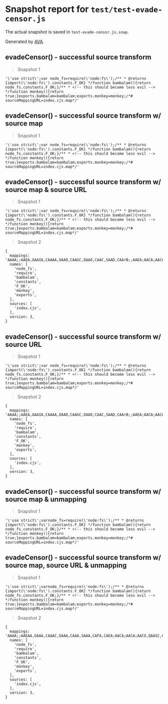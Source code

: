 # Snapshot report for `test/test-evade-censor.js`

The actual snapshot is saved in `test-evade-censor.js.snap`.

Generated by [AVA](https://avajs.dev).

## evadeCensor() - successful source transform

> Snapshot 1

    '\'use strict\';var node_fs=require(\'node:fs\');/** * @returns {imрort(\'node:fs\').constants.F_OK} */function bambalam(){return node_fs.constants.F_OK;}/** * <!‐- this should become less evil -‐> */function monkey(){return true;}exports.bambalam=bambalam;exports.monkey=monkey;/*# sourceMappingURL=index.cjs.map*/'

## evadeCensor() - successful source transform w/ source map

> Snapshot 1

    '\'use strict\';var node_fs=require(\'node:fs\');/** * @returns {imрort(\'node:fs\').constants.F_OK} */function bambalam(){return node_fs.constants.F_OK;}/** * <!‐- this should become less evil -‐> */function monkey(){return true;}exports.bambalam=bambalam;exports.monkey=monkey;/*# sourceMappingURL=index.cjs.map*/'

## evadeCensor() - successful source transform w/ source map & source URL

> Snapshot 1

    '\'use strict\';var node_fs=require(\'node:fs\');/** * @returns {imрort(\'node:fs\').constants.F_OK} */function bambalam(){return node_fs.constants.F_OK;}/** * <!‐- this should become less evil -‐> */function monkey(){return true;}exports.bambalam=bambalam;exports.monkey=monkey;/*# sourceMappingURL=index.cjs.map*/'

> Snapshot 2

    {
      mappings: 'AAAA;;AAEA,GAAIA,CAAAA,OAAO,CAAGC,OAAO,CAAC,SAAD,CAArB;;AAEA;AACA;AACA;AACA,QAASC,CAAAA,QAAT,EAAoB;AAClB,MAAOF,CAAAA,OAAO,CAACG,SAAR,CAAkBC,IAAzB;AACD;;AAED;AACA;AACA;AACA,QAASC,CAAAA,MAAT,EAAkB;AAChB,MAAO,KAAP;AACD;;AAEDC,OAAO,CAACJ,QAAR,CAAmBA,QAAnB;AACAI,OAAO,CAACD,MAAR,CAAiBA,MAAjB;AACA',
      names: [
        'node_fs',
        'require',
        'bambalam',
        'constants',
        'F_OK',
        'monkey',
        'exports',
      ],
      sources: [
        'index.cjs',
      ],
      version: 3,
    }

## evadeCensor() - successful source transform w/ source URL

> Snapshot 1

    '\'use strict\';var node_fs=require(\'node:fs\');/** * @returns {imрort(\'node:fs\').constants.F_OK} */function bambalam(){return node_fs.constants.F_OK;}/** * <!‐- this should become less evil -‐> */function monkey(){return true;}exports.bambalam=bambalam;exports.monkey=monkey;/*# sourceMappingURL=index.cjs.map*/'

> Snapshot 2

    {
      mappings: 'AAAA;;AAEA,GAAIA,CAAAA,OAAO,CAAGC,OAAO,CAAC,SAAD,CAArB;;AAEA;AACA;AACA;AACA,QAASC,CAAAA,QAAT,EAAoB;AAClB,MAAOF,CAAAA,OAAO,CAACG,SAAR,CAAkBC,IAAzB;AACD;;AAED;AACA;AACA;AACA,QAASC,CAAAA,MAAT,EAAkB;AAChB,MAAO,KAAP;AACD;;AAEDC,OAAO,CAACJ,QAAR,CAAmBA,QAAnB;AACAI,OAAO,CAACD,MAAR,CAAiBA,MAAjB;AACA',
      names: [
        'node_fs',
        'require',
        'bambalam',
        'constants',
        'F_OK',
        'monkey',
        'exports',
      ],
      sources: [
        'index.cjs',
      ],
      version: 3,
    }

## evadeCensor() - successful source transform w/ source map & unmapping

> Snapshot 1

    '\'use strict\';varnode_fs=require(\'node:fs\');/** * @returns {imрort(\'node:fs\').constants.F_OK} */function bambalam(){return node_fs.constants.F_OK;}/** * <!‐- this should become less evil -‐> */function monkey(){return true;}exports.bambalam=bambalam;exports.monkey=monkey;/*# sourceMappingURL=index.cjs.map*/'

## evadeCensor() - successful source transform w/ source map, source URL & unmapping

> Snapshot 1

    '\'use strict\';varnode_fs=require(\'node:fs\');/** * @returns {imрort(\'node:fs\').constants.F_OK} */function bambalam(){return node_fs.constants.F_OK;}/** * <!‐- this should become less evil -‐> */function monkey(){return true;}exports.bambalam=bambalam;exports.monkey=monkey;/*# sourceMappingURL=index.cjs.map*/'

> Snapshot 2

    {
      mappings: 'AAAA;;AAEAA,OAAA,CAAAC,OAAA,CAAA,SAAA,CAFA,CAEA;AACA;AACA;AACO,QAASC,CAAAA,QAAT,EAAoB;AACzB,MAAOF,CAAAA,OAAA,CAAAG,SAAA,CAAUC,IAAjB,CADyB,CAH3B;AACA;AACA,GACO,QAASC,CAAAA,MAAT,EAAkB,CACvB,MAAO,KAAP,CADuB,CAChBC,OAAA,CAAAJ,QAAA,CAAAA,QAAA,CAAAI,OAAA,CAAAD,MAAA,CAAAA,MAAA',
      names: [
        'node_fs',
        'require',
        'bambalam',
        'constants',
        'F_OK',
        'monkey',
        'exports',
      ],
      sources: [
        'index.cjs',
      ],
      version: 3,
    }
